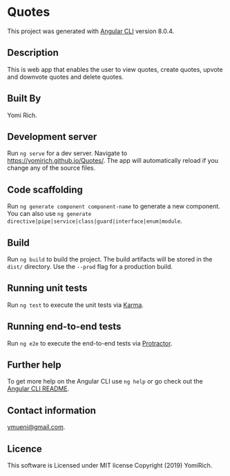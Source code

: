 # Quotes

This project was generated with [Angular CLI](https://github.com/angular/angular-cli) version 8.0.4.

## Description

This is web app that enables the user to view quotes, create quotes, upvote and downvote quotes and delete quotes.

## Built By

Yomi Rich.

## Development server

Run `ng serve` for a dev server. Navigate to https://yomirich.github.io/Quotes/. The app will automatically reload if you change any of the source files.

## Code scaffolding

Run `ng generate component component-name` to generate a new component. You can also use `ng generate directive|pipe|service|class|guard|interface|enum|module`.

## Build

Run `ng build` to build the project. The build artifacts will be stored in the `dist/` directory. Use the `--prod` flag for a production build.

## Running unit tests

Run `ng test` to execute the unit tests via [Karma](https://karma-runner.github.io).

## Running end-to-end tests

Run `ng e2e` to execute the end-to-end tests via [Protractor](http://www.protractortest.org/).

## Further help

To get more help on the Angular CLI use `ng help` or go check out the [Angular CLI README](https://github.com/angular/angular-cli/blob/master/README.md).


## Contact information
ymueni@gmail.com.


## Licence
This software is Licensed under MIT license Copyright (2019) YomiRich.
